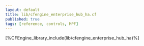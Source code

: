 ```yaml
---
layout: default
title: lib/cfengine_enterprise_hub_ha.cf
published: true
tags: [reference, controls, MPF]
---
```


[%CFEngine_library_include(lib/cfengine_enterprise_hub_ha)%]
